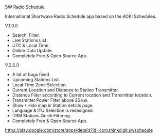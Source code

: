 SW Radio Schedule

International Shortwave Radio Schedule app based on the AOKI Schedules.

V.1.0.0
- Search, Filter.
- Live Stations List.
- UTC & Local Time.
- Online Data Update.
- Completely Free & Open Source App.

V.2.0.0
- A lot of bugs fixed.
- Upcoming Stations List.
- Local Time Zone Selection.
- Current Location and Distance to Station Transmitter.
- Distance Filter according to Current location and Transmitter location.
- Transmitter Power Filter above 25 kw.
- Show / Hide map in Station details page.
- Language & ITU Selection is redesigned.
- DRM Stations Quick Filtering.
- Completely Free & Open Source App.

https://play.google.com/store/apps/details?id=com.thinkdigit.swschedule
